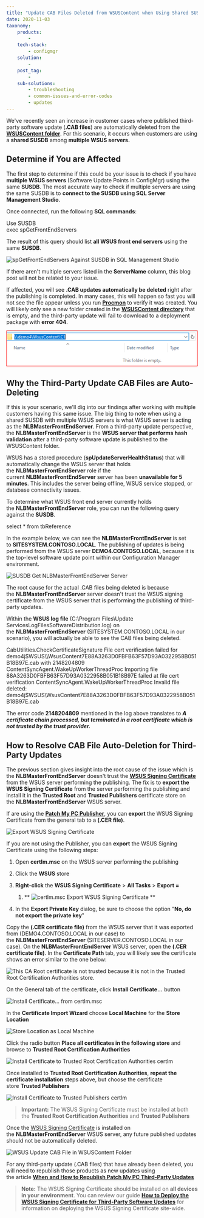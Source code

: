 ```yaml
---
title: "Update CAB Files Deleted from WSUSContent when Using Shared SUSDB"
date: 2020-11-03
taxonomy:
    products:
        - 
    tech-stack:
        - configmgr
    solution:
        - 
    post_tag:
        - 
    sub-solutions:
        - troubleshooting
        - common-issues-and-error-codes
        - updates
---
```


We've recently seen an increase in customer cases where published third-party software update (**.CAB files**) are automatically deleted from the **[WSUSContent folder](/clean-up-third-party-updates-from-the-wsus-updateservicespackages-folder#wsuscontent)**. For this scenario, it occurs when customers are using a **shared SUSDB** among **multiple WSUS servers.**

## Determine if You are Affected

The first step to determine if this could be your issue is to check if you have **multiple WSUS servers** (Software Update Points in ConfigMgr) using the same **SUSDB**. The most accurate way to check if multiple servers are using the same SUSDB is to **connect to the SUSDB using SQL Server Management Studio**.

Once connected, run the following **SQL commands**:

Use SUSDB  
exec spGetFrontEndServers

The result of this query should list **all WSUS front end servers** using the same **SUSDB**.

![spGetFrontEndServers Against SUSDB in SQL Management Studio](images/spGetFrontEndServers-Against-SUSDB-in-SQL-Management-Studio.png)

If there aren't multiple servers listed in the **ServerName** column, this blog post will not be related to your issue.

If affected, you will see **.CAB updates automatically be deleted** right after the publishing is completed. In many cases, this will happen so fast you will not see the file appear unless you run **[Procmon](https://docs.microsoft.com/en-us/sysinternals/downloads/procmon)** to verify it was created. You will likely only see a new folder created in the **[WSUSContent directory](/clean-up-third-party-updates-from-the-wsus-updateservicespackages-folder#wsuscontent)** that is empty, and the third-party update will fail to download to a deployment package with **error 404**.

![](../../_images/deleting-update-wsus-content.gif)

## Why the Third-Party Update CAB Files are Auto-Deleting

If this is your scenario, we'll dig into our findings after working with multiple customers having this same issue. The big thing to note when using a shared SUSDB with multiple WSUS servers is what WSUS server is acting as the **NLBMasterFrontEndServer**. From a third-party update perspective, the **NLBMasterFrontEndServer** is the **WSUS server that performs hash validation** after a third-party software update is published to the WSUSContent folder.

WSUS has a stored procedure (**spUpdateServerHealthStatus**) that will automatically change the WSUS server that holds the **NLBMasterFrontEndServer** role if the current **NLBMasterFrontEndServer** server has been **unavailable for 5 minutes**. This includes the server being offline, WSUS service stopped, or database connectivity issues.

To determine what WSUS front end server currently holds the **NLBMasterFrontEndServer** role, you can run the following query against the **SUSDB**.

select \* from tbReference

In the example below, we can see the **NLBMasterFrontEndServer** is set to **SITESYSTEM.CONTOSO.LOCAL**. The publishing of updates is being performed from the WSUS server **DEMO4.CONTOSO.LOCAL**, because it is the top-level software update point within our Configuration Manager environment.

![SUSDB Get NLBMasterFrontEndServer Server](images/SUSDB-Get-NLBMasterFrontEndServer-Server.png)

The root cause for the actual .CAB files being deleted is because the **NLBMasterFrontEndServer** server doesn't trust the WSUS signing certificate from the WSUS server that is performing the publishing of third-party updates.

Within the **WSUS log file** (C:\\Program Files\\Update ServicesLogFilesSoftwareDistribution.log) on the **NLBMasterFrontEndServer** (SITESYSTEM.CONTOSO.LOCAL in our scenario), you will actually be able to see the CAB files being deleted. 

CabUtilities.CheckCertificateSignature File cert verification failed for demo4j$WSUS\\WsusContent7E88A3263D0FBFB63F57D93A0322958B051B18B97E.cab with 2148204809  
ContentSyncAgent.WakeUpWorkerThreadProc Importing file 88A3263D0FBFB63F57D93A0322958B051B18B97E failed at file cert verification  
ContentSyncAgent.WakeUpWorkerThreadProc Invalid file deleted: demo4j$WSUS\\WsusContent7E88A3263D0FBFB63F57D93A0322958B051B18B97E.cab

The error code **2148204809** mentioned in the log above translates to _**A certificate chain processed, but terminated in a root certificate which is not trusted by the trust provider.**_

## How to Resolve CAB File Auto-Deletion for Third-Party Updates

The previous section gives insight into the root cause of the issue which is the **NLBMasterFrontEndServer** doesn't trust the **[WSUS Signing Certificate](/wsus-signing-certificate-options-for-third-party-updates-in-configuration-manager)** from the WSUS server performing the publishing. The fix is to **export the WSUS Signing Certificate** from the server performing the publishing and install it in the **Trusted Root** and **Trusted Publishers** certificate store on the **NLBMasterFrontEndServer** WSUS server.

If are using the **[Patch My PC Publisher](/docs)**, you can **export** the WSUS Signing Certificate from the general tab to a **(.CER file)**.

![Export WSUS Signing Certificate](images/Export-WSUS-Signing-Certficate.png)

If you are not using the Publisher, you can **export** the WSUS Signing Certificate using the following steps:

1. Open **certlm.msc** on the WSUS server performing the publishing

3. Click the **WSUS** store

5. **Right-click** the **WSUS Signing Certificate** > **All Tasks** > **Export =**
    1. **
        ![certlm.msc Export WSUS Signing Certificate](images/certlm.msc-Export-WSUS-Signing-Certificate.png)
        **

7. In the **Export Private Key** dialog, be sure to choose the option "**No, do not export the private key**"

Copy the **(.CER certificate file)** from the WSUS server that it was exported from (DEMO4.CONTOSO.LOCAL in our case) to the **NLBMasterFrontEndServer** (SITESERVER.CONTOSO.LOCAL in our case). On the **NLBMasterFrontEndServer** WSUS server, open the **(.CER certificate file)**. In the **Certificate Path** tab, you will likely see the certificate shows an error similar to the one below:

![This CA Root certificate is not trusted because it is not in the Trusted Root Certification Authorities store.](images/This-CA-Root-certificate-is-not-trusted-because-it-is-not-in-the-Trusted-Root-Certification-Authorities-store.png)

On the General tab of the certificate, click **Install Certificate...** button

![Install Certificate... from certlm.msc](images/Install-Certificate.-from-certlm.msc_.png)

In the **Certificate Import Wizard** choose **Local Machine** for the **Store Location**

![Store Location as Local Machine](images/Store-Location-as-Local-Machine.png)

Click the radio button **Place all certificates in the following store** and browse to **Trusted Root Certification Authorities**

![Install Certificate to Trusted Root Certification Authorities certlm](images/Install-Certificate-to-Trusted-Root-Certification-Authorities-certlm.png)

Once installed to **Trusted Root Certification Authorities**, **repeat the certificate installation** steps above, but choose the certificate store **Trusted Publishers**

![Install Certificate to Trusted Publishers certlm](images/Install-Certificate-to-Trusted-Publishers-certlm.png)

> **Important:** The WSUS Signing Certificate must be installed at both the **Trusted Root Certification Authorities** and **Trusted Publishers**

Once the [WSUS Signing Certificate](/wsus-signing-certificate-options-for-third-party-updates-in-configuration-manager) is installed on the **NLBMasterFrontEndServer** WSUS server, any future published updates should not be automatically deleted.

![WSUS Update CAB File in WSUSContent Folder](images/WSUS-Update-CAB-File-in-WSUSContent-Folder.png)

For any third-party update (.CAB files) that have already been deleted, you will need to republish those products as new updates using the article **[When and How to Republish Patch My PC Third-Party Updates](/when-and-how-to-republish-third-party-updates)**

> **Note:** The WSUS Signing Certificate should be installed on **all devices in your environment**. You can review our guide **[How to Deploy the WSUS Signing Certificate for Third-Party Software Updates](/how-to-deploy-the-wsus-signing-certificate-for-third-party-software-updates)** for information on deploying the WSUS Signing Certificate site-wide.

